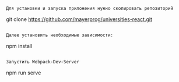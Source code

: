 ```
Для установки и запуска приложения нужно скопировать репозиторий

```

git clone https://github.com/mayerprog/universities-react.git

```

Далее установить необходимые зависимости:

```

npm install

```

Запустить Webpack-Dev-Server

```

npm run serve

```

```
